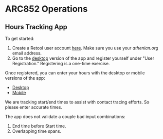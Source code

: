 # ARC852 Operations

## Hours Tracking App

To get started:

1. Create a Retool user account [here](https://login.retool.com/auth/signup). Make sure you use your *athenian.org*
   email address.
2. Go to the [desktop](https://arc852.retool.com/apps/9ce8de80-23e6-11ec-9300-8b0f50e651e0/User%20Registration#)
   version of the app and register yourself under "User Registration." Registering is a one-time exercise.

Once registered, you can enter your hours with the desktop or mobile versions of the app:

* [Desktop](https://arc852.retool.com/apps/Hours%20Tracker%20App)
* [Mobile](https://arc852.retool.com/apps/Mobile%20Hours%20Tracker%20App)

We are tracking start/end times to assist with contact tracing efforts. So please enter accurate times.

The app does not validate a couple bad input combinations:

1. End time before Start time.
2. Overlapping time spans. 


